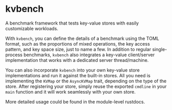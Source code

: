 # kvbench

A benchmark framework that tests key-value stores with easily customizable workloads.

With `kvbench`, you can define the details of a benchmark using the TOML format, such as the
proportions of mixed operations, the key access pattern, and key space size, just to name a
few. In addition to regular single-process benchmarks, `kvbench` also integrates a key-value
client/server implementation that works with a dedicated server thread/machine.

You can also incorporate `kvbench` into your own key-value store implementations and run it
against the built-in stores. All you need is implementing the `KVMap` or the `AsyncKVMap`
trait, depending on the type of the store. After registering your store, simply reuse the
exported `cmdline` in your `main` function and it will work seamlessly with your own store.

More detailed usage could be found in the module-level rustdocs.
